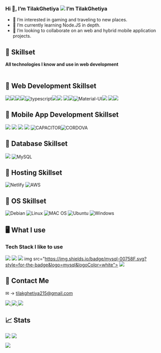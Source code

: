 ### Hi 👋, I’m TilakGhetiya ![](https://visitor-badge.glitch.me/badge?page_id=TilakGhetiya) I’m TilakGhetiya

- 👀 I’m interested in gaming and traveling to new places.
- 🌱 I’m currently learning Node.JS in depth.
- 💞️ I’m looking to collaborate on an web and hybrid mobile application projects.

## 💪 Skillset

<b> All technologies I know and use in web development </b> <br><br>

## 💪 Web Development Skillset
<img src="https://img.shields.io/badge/angular-%2320232a.svg?style=for-the-badge&logo=angular&logoColor=red"><img src="https://img.shields.io/badge/express.js-%23404d59.svg?style=for-the-badge&logo=express&logoColor=%2361DAFB"><img src="https://img.shields.io/badge/node.js-6DA55F?style=for-the-badge&logo=node.js&logoColor=white"><img src="https://img.shields.io/badge/javascript-%23323330.svg?style=for-the-badge&logo=javascript&logoColor=%23F7DF1E"><img src="https://img.shields.io/badge/TypeScript-007ACC?style=for-the-badge&logo=typescript&logoColor=white" alt="typescript"><img src="https://img.shields.io/badge/php-B0B3D6.svg?style=for-the-badge&logo=php"><img src="https://img.shields.io/badge/css3-%231572B6.svg?style=for-the-badge&logo=css3&logoColor=white"> <img src="https://img.shields.io/badge/html5-%23E34F26.svg?style=for-the-badge&logo=html5&logoColor=white"><img src="https://img.shields.io/badge/bootstrap-%23563D7C.svg?style=for-the-badge&logo=bootstrap&logoColor=white"><img src="https://img.shields.io/badge/Material--UI-0081CB?style=for-the-badge&logo=material-ui&logoColor=white" alt="Material-UI"><img src="https://img.shields.io/badge/NPM-%23000000.svg?style=for-the-badge&logo=npm&logoColor=white"> <img src="https://img.shields.io/badge/github-%23121011.svg?style=for-the-badge&logo=github&logoColor=white"><img src="https://img.shields.io/badge/git-%23F05033.svg?style=for-the-badge&logo=git&logoColor=white">

## 💪 Mobile App Development Skillset
<img src="https://img.shields.io/badge/Ionic-black?style=for-the-badge&logo=ionic&logoColor=white"> <img src="https://img.shields.io/badge/android-white.svg?style=for-the-badge&logo=android"> <img src="https://img.shields.io/badge/ios-black.svg?style=for-the-badge&logo=apple"> <img src="https://img.shields.io/badge/android-white.svg?style=for-the-badge&logo=android"> <img src="https://img.shields.io/badge/Capacitor-119EFF?style=for-the-badge&logo=Capacitor&logoColor=white" alt="CAPACITOR"><img src="https://img.shields.io/badge/Cordova-35434F?style=for-the-badge&logo=apache-cordova&logoColor=E8E8E8" alt="CORDOVA">

## 💪 Database Skillset
<img src="https://img.shields.io/badge/MongoDB-%234ea94b.svg?style=for-the-badge&logo=mongodb&logoColor=white"> <img src="https://img.shields.io/badge/MySQL-00000F?style=for-the-badge&logo=mysql&logoColor=white" alt="MySQL">

## 💪 Hosting Skillset
<img src="https://img.shields.io/badge/Netlify-00C7B7?style=for-the-badge&logo=netlify&logoColor=white" alt="Netlify"> <img src="https://img.shields.io/badge/Amazon_AWS-232F3E?style=for-the-badge&logo=amazon-aws&logoColor=white" alt="AWS">

## 💪 OS Skillset
<img src="https://img.shields.io/badge/Debian-A81D33?style=for-the-badge&logo=debian&logoColor=white" alt="Debian"> <img src="https://img.shields.io/badge/Linux-FCC624?style=for-the-badge&logo=linux&logoColor=black" alt="Linux"> <img src="https://img.shields.io/badge/mac%20os-000000?style=for-the-badge&logo=apple&logoColor=white" alt="MAC OS"> <img src="https://img.shields.io/badge/Ubuntu-E95420?style=for-the-badge&logo=ubuntu&logoColor=white" alt="Ubuntu"> <img src="https://img.shields.io/badge/Windows-0078D6?style=for-the-badge&logo=windows&logoColor=white" alt="Windows">

## 🖥️ What I use

### Tech Stack I like to use

<img src="https://img.shields.io/badge/angular-%2320232a.svg?style=for-the-badge&logo=angular&logoColor=red"> <img src="https://img.shields.io/badge/node.js-6DA55F?style=for-the-badge&logo=node.js&logoColor=white"> <img src="https://img.shields.io/badge/MongoDB-%234ea94b.svg?style=for-the-badge&logo=mongodb&logoColor=white"> img src="https://img.shields.io/badge/mysql-00758F.svg?style=for-the-badge&logo=mysql&logoColor=white"> <img src="https://img.shields.io/badge/Ionic-black?style=for-the-badge&logo=ionic&logoColor=white">

## 🤝 Contact Me

&#x2709; &rarr; tilakghetiya215@gmail.com

<a href="https://twitter.com/tilakghetiya">
  <img src="https://img.shields.io/badge/@tilakghetiya-%231DA1F2.svg?style=for-the-badge&logo=Twitter&logoColor=white">
</a>

<a href="https://www.instagram.com/tilakghetiya/">
  <img src="https://img.shields.io/badge/@tilakghetiya-%23E4405F.svg?style=for-the-badge&logo=Instagram&logoColor=white">
</a>

<a href="https://www.linkedin.com/in/tilakghetiya/">
  <img src="https://img.shields.io/badge/Tilak%20Ghetiya-%230077B5.svg?style=for-the-badge&logo=linkedin&logoColor=white">
</a>


## 📈 Stats

<a><img align="center" src="https://github-readme-stats.vercel.app/api?username=TilakGhetiya&theme=tokyonight&layout=compact&card_width=250px" /></a>
<a><img align="center" src="https://github-readme-stats.vercel.app/api/top-langs/?username=TilakGhetiya&theme=tokyonight&layout=compact&card_width=250px" /></a><br>

<div><a><img align="center" src="https://github-readme-streak-stats.herokuapp.com/?user=TilakGhetiya&theme=tokyonight" /></a></div>

